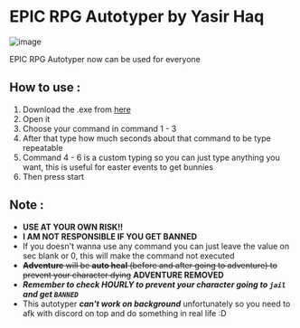 # EPIC RPG Autotyper by Yasir Haq
![image](https://user-images.githubusercontent.com/41731559/78965762-86e4a700-7b30-11ea-8d93-fc5342b8498a.png)

EPIC RPG Autotyper now can be used for everyone

##  How to use :
1. Download the .exe from [here](https://github.com/yasirrhaq/EPIC-RPG-Autotyper/releases/tag/v1.1)
2. Open it
3. Choose your command in command 1 - 3
4. After that type how much seconds about that command to be type repeatable
5. Command 4 - 6 is a custom typing so you can just type anything you want, this is useful for easter events to get bunnies
6. Then press start

## Note : 
- **USE AT YOUR OWN RISK!!**
- **I AM NOT RESPONSIBLE IF YOU GET BANNED**
- If you doesn't wanna use any command you can just leave the value on sec blank or 0, this will make the command not executed
- ~~**Adventure** will be **auto heal** (before and after going to adventure) to prevent your character dying~~ **ADVENTURE REMOVED**
- ***Remember to check HOURLY to prevent your character going to `jail` and get `BANNED`***
- This autotyper ***can't work on background*** unfortunately so you need to afk with discord on top and do something in real life :D

